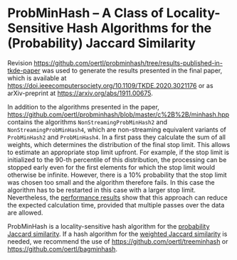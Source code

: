 # ProbMinHash – A Class of Locality-Sensitive Hash Algorithms for the (Probability) Jaccard Similarity

Revision https://github.com/oertl/probminhash/tree/results-published-in-tkde-paper was used to generate the results presented in the final paper, which is available at https://doi.ieeecomputersociety.org/10.1109/TKDE.2020.3021176 or as arXiv-preprint at https://arxiv.org/abs/1911.00675.

In addition to the algorithms presented in the paper, https://github.com/oertl/probminhash/blob/master/c%2B%2B/minhash.hpp contains the algorithms `NonStreamingProbMinHash2` and `NonStreamingProbMinHash4`, which are non-streaming equivalent variants of `ProbMinHash2` and `ProbMinHash4`. In a first pass they calculate the sum of all weights, which determines the distribution of the final stop limit. This allows to estimate an appropriate stop limit upfront. For example, if the stop limit is initialized to the 90-th percentile of this distribution, the processing can be stopped early even for the first elements for which the stop limit would otherwise be infinite. However, there is a 10% probability that the stop limit was chosen too small and the algorithm therefore fails. In this case the algorithm has to be restarted in this case with a larger stop limit. Nevertheless, the [performance results](https://github.com/oertl/probminhash/blob/master/paper/speed_charts.pdf) show that this approach can reduce the expected calculation time, provided that multiple passes over the data are allowed.

ProbMinHash is a locality-sensitive hash algorithm for the [probability Jaccard similarity](https://en.wikipedia.org/wiki/Jaccard_index#Probability_Jaccard_similarity_and_distance). If a hash algorithm for the [weighted Jaccard similarity](https://en.wikipedia.org/wiki/Jaccard_index#Weighted_Jaccard_similarity_and_distance) is needed, we recommend the use of https://github.com/oertl/treeminhash or https://github.com/oertl/bagminhash.








